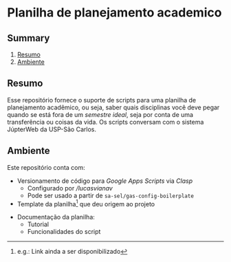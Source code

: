 # Planilha de planejamento academico

## Summary

1. [Resumo](#resumo)
2. [Ambiente](#ambiente)

## <a id="resumo"></a> Resumo

Esse repositório fornece o suporte de scripts para uma planilha de planejamento acadêmico, ou seja, saber quais disciplinas você deve pegar quando se está fora de um _semestre ideal_, seja por conta de uma transferência ou coisas da vida. Os scripts conversam com o sistema JúpterWeb da USP-São Carlos.

## <a id="ambiente"></a> Ambiente

Este repositório conta com:
- Versionamento de código para _Google Apps Scripts_ via _Clasp_
  * Configurado por */lucasvianav*
  * Pode ser usado a partir de `sa-sel/gas-config-boilerplate`
- Template da planilha[^1] que deu origem ao projeto
[^1]: e.g.: Link ainda a ser disponibilizado
- Documentação da planilha:
  * Tutorial 
  * Funcionalidades do script